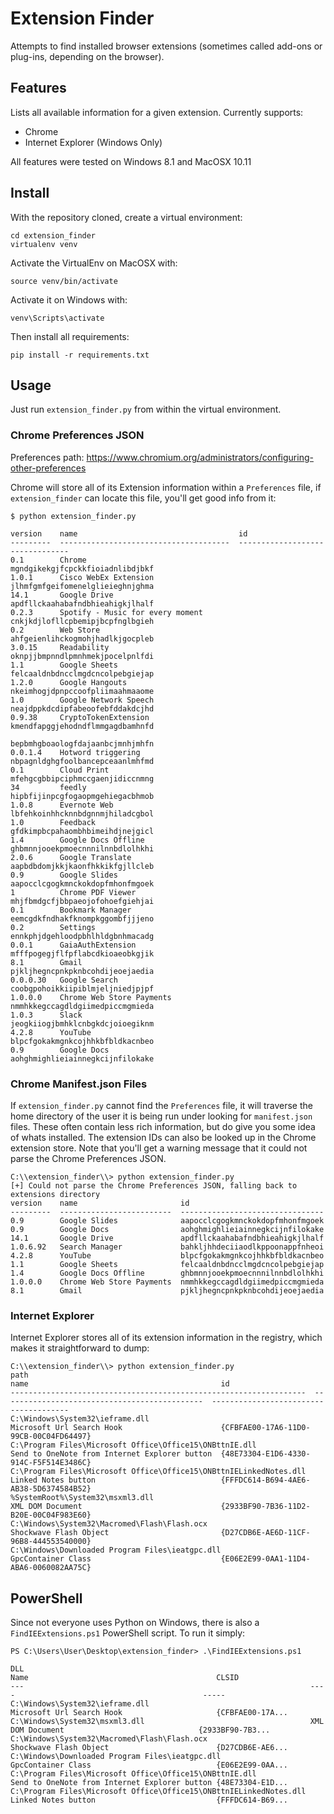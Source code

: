# Extension Finder

Attempts to find installed browser extensions (sometimes called add-ons or plug-ins, depending on the browser).

## Features
Lists all available information for a given extension. Currently supports:

* Chrome
* Internet Explorer (Windows Only)

All features were tested on Windows 8.1 and MacOSX 10.11

## Install

With the repository cloned, create a virtual environment:

```
cd extension_finder
virtualenv venv
```

Activate the VirtualEnv on  MacOSX with:
```
source venv/bin/activate
```

Activate it on Windows with:
```
venv\Scripts\activate
```

Then install all requirements:
```
pip install -r requirements.txt
```

## Usage

Just run `extension_finder.py` from within the virtual environment.

### Chrome Preferences JSON
Preferences path: https://www.chromium.org/administrators/configuring-other-preferences

Chrome will store all of its Extension information within a `Preferences` file, if `extension_finder` 
can locate this file, you'll get good info from it:

```
$ python extension_finder.py

version    name                                    id
---------  --------------------------------------  --------------------------------
0.1        Chrome                                  mgndgikekgjfcpckkfioiadnlibdjbkf
1.0.1      Cisco WebEx Extension                   jlhmfgmfgeifomenelglieieghnjghma
14.1       Google Drive                            apdfllckaahabafndbhieahigkjlhalf
0.2.3      Spotify - Music for every moment        cnkjkdjlofllcpbemipjbcpfnglbgieh
0.2        Web Store                               ahfgeienlihckogmohjhadlkjgocpleb
3.0.15     Readability                             oknpjjbmpnndlpmnhmekjpocelpnlfdi
1.1        Google Sheets                           felcaaldnbdncclmgdcncolpebgiejap
1.2.0      Google Hangouts                         nkeimhogjdpnpccoofpliimaahmaaome
1.0        Google Network Speech                   neajdppkdcdipfabeoofebfddakdcjhd
0.9.38     CryptoTokenExtension                    kmendfapggjehodndflmmgagdbamhnfd
                                                   bepbmhgboaologfdajaanbcjmnhjmhfn
0.0.1.4    Hotword triggering                      nbpagnldghgfoolbancepceaanlmhfmd
0.1        Cloud Print                             mfehgcgbbipciphmccgaenjidiccnmng
34         feedly                                  hipbfijinpcgfogaopmgehiegacbhmob
1.0.8      Evernote Web                            lbfehkoinhhcknnbdgnnmjhiladcgbol
1.0        Feedback                                gfdkimpbcpahaombhbimeihdjnejgicl
1.4        Google Docs Offline                     ghbmnnjooekpmoecnnnilnnbdlolhkhi
2.0.6      Google Translate                        aapbdbdomjkkjkaonfhkkikfgjllcleb
0.9        Google Slides                           aapocclcgogkmnckokdopfmhonfmgoek
1          Chrome PDF Viewer                       mhjfbmdgcfjbbpaeojofohoefgiehjai
0.1        Bookmark Manager                        eemcgdkfndhakfknompkggombfjjjeno
0.2        Settings                                ennkphjdgehloodpbhlhldgbnhmacadg
0.0.1      GaiaAuthExtension                       mfffpogegjflfpflabcdkioaeobkgjik
8.1        Gmail                                   pjkljhegncpnkpknbcohdijeoejaedia
0.0.0.30   Google Search                           coobgpohoikkiipiblmjeljniedjpjpf
1.0.0.0    Chrome Web Store Payments               nmmhkkegccagdldgiimedpiccmgmieda
1.0.3      Slack                                   jeogkiiogjbmhklcnbgkdcjoioegiknm
4.2.8      YouTube                                 blpcfgokakmgnkcojhhkbfbldkacnbeo
0.9        Google Docs                             aohghmighlieiainnegkcijnfilokake
```

### Chrome Manifest.json Files

If `extension_finder.py` cannot find the `Preferences` file, it will traverse the home directory of the 
user it is being run under looking for `manifest.json` files. These often contain less rich information,
but do give you some idea of whats installed. The extension IDs can also be looked up in the Chrome extension
store. Note that you'll get a warning message that it could not parse the Chrome Preferences JSON.

```
C:\\extension_finder\\> python extension_finder.py
[+] Could not parse the Chrome Preferences JSON, falling back to extensions directory
version    name                       id
---------  -------------------------  --------------------------------
0.9        Google Slides              aapocclcgogkmnckokdopfmhonfmgoek
0.9        Google Docs                aohghmighlieiainnegkcijnfilokake
14.1       Google Drive               apdfllckaahabafndbhieahigkjlhalf
1.0.6.92   Search Manager             bahkljhhdeciiaodlkppoonappfnheoi
4.2.8      YouTube                    blpcfgokakmgnkcojhhkbfbldkacnbeo
1.1        Google Sheets              felcaaldnbdncclmgdcncolpebgiejap
1.4        Google Docs Offline        ghbmnnjooekpmoecnnnilnnbdlolhkhi
1.0.0.0    Chrome Web Store Payments  nmmhkkegccagdldgiimedpiccmgmieda
8.1        Gmail                      pjkljhegncpnkpknbcohdijeoejaedia
```

### Internet Explorer

Internet Explorer stores all of its extension information in the registry, which makes it straightforward to dump:

```
C:\\extension_finder\\> python extension_finder.py
path                                                                name                                           id
------------------------------------------------------------------  ---------------------------------------------  --------------------------------------
C:\Windows\System32\ieframe.dll                                     Microsoft Url Search Hook                      {CFBFAE00-17A6-11D0-99CB-00C04FD64497}
C:\Program Files\Microsoft Office\Office15\ONBttnIE.dll             Send to OneNote from Internet Explorer button  {48E73304-E1D6-4330-914C-F5F514E3486C}
C:\Program Files\Microsoft Office\Office15\ONBttnIELinkedNotes.dll  Linked Notes button                            {FFFDC614-B694-4AE6-AB38-5D6374584B52}
%SystemRoot%\System32\msxml3.dll                                    XML DOM Document                               {2933BF90-7B36-11D2-B20E-00C04F983E60}
C:\Windows\System32\Macromed\Flash\Flash.ocx                        Shockwave Flash Object                         {D27CDB6E-AE6D-11CF-96B8-444553540000}
C:\Windows\Downloaded Program Files\ieatgpc.dll                     GpcContainer Class                             {E06E2E99-0AA1-11D4-ABA6-0060082AA75C}
```

## PowerShell

Since not everyone uses Python on Windows, there is also a `FindIEExtensions.ps1` PowerShell script. To run it simply:

```
PS C:\Users\User\Desktop\extension_finder> .\FindIEExtensions.ps1

DLL                                                                Name                                          CLSID
---                                                                ----                                          -----
C:\Windows\System32\ieframe.dll                                    Microsoft Url Search Hook                     {CFBFAE00-17A...
C:\Windows\System32\msxml3.dll                                     XML DOM Document                              {2933BF90-7B3...
C:\Windows\System32\Macromed\Flash\Flash.ocx                       Shockwave Flash Object                        {D27CDB6E-AE6...
C:\Windows\Downloaded Program Files\ieatgpc.dll                    GpcContainer Class                            {E06E2E99-0AA...
C:\Program Files\Microsoft Office\Office15\ONBttnIE.dll            Send to OneNote from Internet Explorer button {48E73304-E1D...
C:\Program Files\Microsoft Office\Office15\ONBttnIELinkedNotes.dll Linked Notes button                           {FFFDC614-B69...
```
